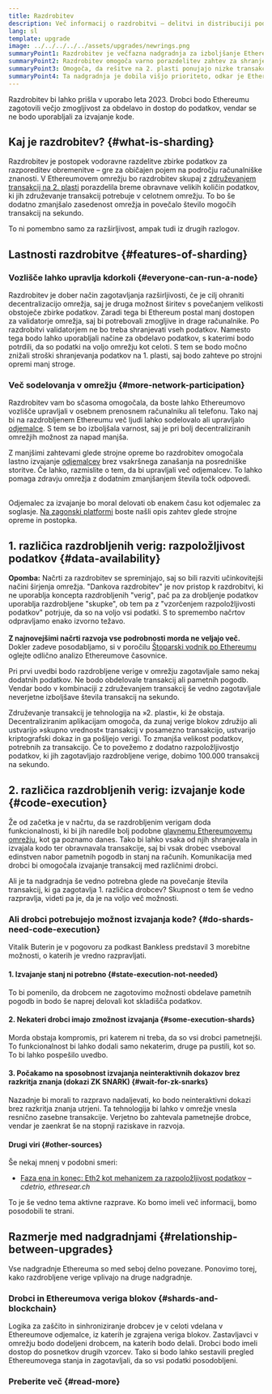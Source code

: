 ```yaml
---
title: Razdrobitev
description: Več informacij o razdrobitvi – delitvi in distribuciji podatkovnega prometa, ki Ethereumu zagotavljata večjo zmogljivost obdelovanja transakcij in lažje izvajanje.
lang: sl
template: upgrade
image: ../../../../../assets/upgrades/newrings.png
summaryPoint1: Razdrobitev je večfazna nadgradnja za izboljšanje Ethereumove razširljivosti in kapacitete.
summaryPoint2: Razdrobitev omogoča varno porazdelitev zahtev za shranjevanje podatkov, kar omogoča še cenejše zagotavljanje skupnih vrednosti in preprostejše upravljanje vozlišč.
summaryPoint3: Omogoča, da rešitve na 2. plasti ponujajo nizke transakcijske provizije, hkrati pa izrabljajo Ethereumovo zaščito.
summaryPoint4: Ta nadgradnja je dobila višjo prioriteto, odkar je Ethereum začel uporabljati mehanizem dokaza o deležu.
---
```


<UpgradeStatus dateKey="page-upgrades-shards-date">
    Razdrobitev bi lahko prišla v uporabo leta 2023. Drobci bodo Ethereumu zagotovili večjo zmogljivost za obdelavo in dostop do podatkov, vendar se ne bodo uporabljali za izvajanje kode.
</UpgradeStatus>

## Kaj je razdrobitev? {#what-is-sharding}

Razdrobitev je postopek vodoravne razdelitve zbirke podatkov za razporeditev obremenitve – gre za običajen pojem na področju računalniške znanosti. V Ethereumovem omrežju bo razdrobitev skupaj z [združevanjem transakcij na 2. plasti](/layer-2/) porazdelila breme obravnave velikih količin podatkov, ki jih združevanje transakcij potrebuje v celotnem omrežju. To bo še dodatno zmanjšalo zasedenost omrežja in povečalo število mogočih transakcij na sekundo.

To ni pomembno samo za razširljivost, ampak tudi iz drugih razlogov.

## Lastnosti razdrobitve {#features-of-sharding}

### Vozlišče lahko upravlja kdorkoli {#everyone-can-run-a-node}

Razdrobitev je dober način zagotavljanja razširljivosti, če je cilj ohraniti decentralizacijo omrežja, saj je druga možnost širitev s povečanjem velikosti obstoječe zbirke podatkov. Zaradi tega bi Ethereum postal manj dostopen za validatorje omrežja, saj bi potrebovali zmogljive in drage računalnike. Po razdrobitvi validatorjem ne bo treba shranjevati vseh podatkov. Namesto tega bodo lahko uporabljali načine za obdelavo podatkov, s katerimi bodo potrdili, da so podatki na voljo omrežju kot celoti. S tem se bodo močno znižali stroški shranjevanja podatkov na 1. plasti, saj bodo zahteve po strojni opremi manj stroge.

### Več sodelovanja v omrežju {#more-network-participation}

Razdrobitev vam bo sčasoma omogočala, da boste lahko Ethereumovo vozlišče upravljali v osebnem prenosnem računalniku ali telefonu. Tako naj bi na razdrobljenem Ethereumu več ljudi lahko sodelovalo ali upravljalo [odjemalce](/developers/docs/nodes-and-clients/). S tem se bo izboljšala varnost, saj je pri bolj decentraliziranih omrežjih možnost za napad manjša.

Z manjšimi zahtevami glede strojne opreme bo razdrobitev omogočala lastno izvajanje [odjemalcev](/developers/docs/nodes-and-clients/) brez vsakršnega zanašanja na posredniške storitve. Če lahko, razmislite o tem, da bi upravljali več odjemalcev. To lahko pomaga zdravju omrežja z dodatnim zmanjšanjem števila točk odpovedi.

<br />

<InfoBanner isWarning>
  Odjemalec za izvajanje bo moral delovati ob enakem času kot odjemalec za soglasje. <a href="https://launchpad.nexus.org" target="_blank">Na zagonski platformi</a> boste našli opis zahtev glede strojne opreme in postopka.
</InfoBanner>

## 1. različica razdrobljenih verig: razpoložljivost podatkov {#data-availability}

<InfoBanner emoji=":construction:" isWarning>
  <strong>Opomba:</strong> Načrti za razdrobitev se spreminjajo, saj so bili razviti učinkovitejši načini širjenja omrežja. "Dankova razdrobitev" je nov pristop k razdrobitvi, ki ne uporablja koncepta razdrobljenih "verig", pač pa za drobljenje podatkov uporablja razdrobljene "skupke", ob tem pa z "vzorčenjem razpoložljivosti podatkov" potrjuje, da so na voljo vsi podatki. S to spremembo načrtov odpravljamo enako izvorno težavo.<br/><br/>
  <strong>Z najnovejšimi načrti razvoja vse podrobnosti morda ne veljajo več.</strong> Dokler zadeve posodabljamo, si v poročilu <a href="https://members.delphidigital.io/reports/the-hitchhikers-guide-to-ethereum">Štoparski vodnik po Ethereumu</a> oglejte odlično analizo Ethereumove časovnice.
</InfoBanner>

Pri prvi uvedbi bodo razdrobljene verige v omrežju zagotavljale samo nekaj dodatnih podatkov. Ne bodo obdelovale transakcij ali pametnih pogodb. Vendar bodo v kombinaciji z združevanjem transakcij še vedno zagotavljale neverjetne izboljšave števila transakcij na sekundo.

Združevanje transakcij je tehnologija na »2. plasti«, ki že obstaja. Decentraliziranim aplikacijam omogoča, da zunaj verige blokov združijo ali ustvarijo »skupno vrednost« transakcij v posamezno transakcijo, ustvarijo kriptografski dokaz in ga pošljejo verigi. To zmanjša velikost podatkov, potrebnih za transakcijo. Če to povežemo z dodatno razpoložljivostjo podatkov, ki jih zagotavljajo razdrobljene verige, dobimo 100.000 transakcij na sekundo.

## 2. različica razdrobljenih verig: izvajanje kode {#code-execution}

Že od začetka je v načrtu, da se razdrobljenim verigam doda funkcionalnosti, ki bi jih naredile bolj podobne [glavnemu Ethereumovemu omrežju](/glossary/#mainnet), kot ga poznamo danes. Tako bi lahko vsaka od njih shranjevala in izvajala kodo ter obravnavala transakcije, saj bi vsak drobec vseboval edinstven nabor pametnih pogodb in stanj na računih. Komunikacija med drobci bi omogočala izvajanje transakcij med različnimi drobci.

Ali je ta nadgradnja še vedno potrebna glede na povečanje števila transakcij, ki ga zagotavlja 1. različica drobcev? Skupnost o tem še vedno razpravlja, videti pa je, da je na voljo več možnosti.

### Ali drobci potrebujejo možnost izvajanja kode? {#do-shards-need-code-execution}

Vitalik Buterin je v pogovoru za podkast Bankless predstavil 3 morebitne možnosti, o katerih je vredno razpravljati.

<YouTube id="-R0j5AMUSzA" start="5841" />

#### 1. Izvajanje stanj ni potrebno {#state-execution-not-needed}

To bi pomenilo, da drobcem ne zagotovimo možnosti obdelave pametnih pogodb in bodo še naprej delovali kot skladišča podatkov.

#### 2. Nekateri drobci imajo zmožnost izvajanja {#some-execution-shards}

Morda obstaja kompromis, pri katerem ni treba, da so vsi drobci pametnejši. To funkcionalnost bi lahko dodali samo nekaterim, druge pa pustili, kot so. To bi lahko pospešilo uvedbo.

#### 3. Počakamo na sposobnost izvajanja neinteraktivnih dokazov brez razkritja znanja (dokazi ZK SNARK) {#wait-for-zk-snarks}

Nazadnje bi morali to razpravo nadaljevati, ko bodo neinteraktivni dokazi brez razkritja znanja utrjeni. Ta tehnologija bi lahko v omrežje vnesla resnično zasebne transakcije. Verjetno bo zahtevala pametnejše drobce, vendar je zaenkrat še na stopnji raziskave in razvoja.

#### Drugi viri {#other-sources}

Še nekaj mnenj v podobni smeri:

- [Faza ena in konec: Eth2 kot mehanizem za razpoložljivost podatkov](https://ethresear.ch/t/phase-one-and-done-eth2-as-a-data-availability-engine/5269/8) – _cdetrio, ethresear.ch_

To je še vedno tema aktivne razprave. Ko bomo imeli več informacij, bomo posodobili te strani.

## Razmerje med nadgradnjami {#relationship-between-upgrades}

Vse nadgradnje Ethereuma so med seboj delno povezane. Ponovimo torej, kako razdrobljene verige vplivajo na druge nadgradnje.

### Drobci in Ethereumova veriga blokov {#shards-and-blockchain}

Logika za zaščito in sinhroniziranje drobcev je v celoti vdelana v Ethereumove odjemalce, iz katerih je zgrajena veriga blokov. Zastavljavci v omrežju bodo dodeljeni drobcem, na katerih bodo delali. Drobci bodo imeli dostop do posnetkov drugih vzorcev. Tako si bodo lahko sestavili pregled Ethereumovega stanja in zagotavljali, da so vsi podatki posodobljeni.

### Preberite več {#read-more}

<ShardChainsList />
